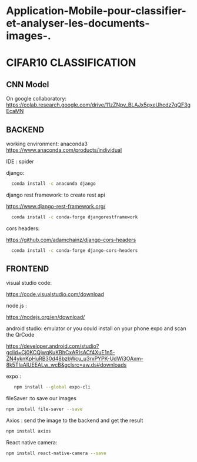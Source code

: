 # Application-Mobile-pour-classifier-et-analyser-les-documents-images-.

# CIFAR10 CLASSIFICATION 



## CNN Model

On google collaboratory:
https://colab.research.google.com/drive/11zZNpv_BLAJx5qxeUhcdz7qQF3gEcaMN

    

## BACKEND
working environment: anaconda3 
https://www.anaconda.com/products/individual

IDE : spider

django: 

```bash
  conda install -c anaconda django
```


django rest framework: to create rest api 

https://www.django-rest-framework.org/

```bash
  conda install -c conda-forge djangorestframework
```
cors headers: 

https://github.com/adamchainz/django-cors-headers


```bash
  conda install -c conda-forge django-cors-headers

```

## FRONTEND
visual studio code: 

https://code.visualstudio.com/download

node.js : 

https://nodejs.org/en/download/

android studio: emulator or you could install on your phone expo and scan the QrCode

https://developer.android.com/studio?gclid=Cj0KCQjwqKuKBhCxARIsACf4XuE1n5-ZN4yknKpHuRB30d48bzbWcu_u3rxPYPK-UdWi3OAxm-8k5TIaAlUEEALw_wcB&gclsrc=aw.ds#downloads



expo : 

```bash
   npm install --global expo-cli
```
fileSaver :to save our images
```bash
npm install file-saver --save
```
Axios : send the image to the backend and get the result 
```bash
npm install axios

```
React native camera: 
```bash
npm install react-native-camera --save

```
